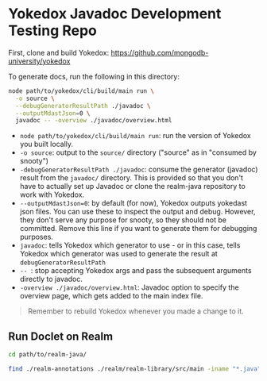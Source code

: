 # Yokedox Javadoc Development Testing Repo

First, clone and build Yokedox: https://github.com/mongodb-university/yokedox

To generate docs, run the following in this directory:

```sh
node path/to/yokedox/cli/build/main run \
  -o source \
  --debugGeneratorResultPath ./javadoc \
  --outputMdastJson=0 \
  javadoc -- -overview ./javadoc/overview.html
```

- `node path/to/yokedox/cli/build/main run`: run the version of Yokedox you built locally.
- `-o source`: output to the `source/` directory ("source" as in "consumed by snooty")
- `-debugGeneratorResultPath ./javadoc`: consume the generator (javadoc) result from the `javadoc/` directory. This is provided so that you don't have to actually set up Javadoc or clone the realm-java repository to work with Yokedox.
- `--outputMdastJson=0`: by default (for now), Yokedox outputs yokedast json files. You can use these to inspect the output and debug. However, they don't serve any purpose for snooty, so they should not be committed. Remove this line if you want to generate them for debugging purposes.
- `javadoc`: tells Yokedox which generator to use - or in this case, tells Yokedox which generator was used to generate the result at `debugGeneratorResultPath`
- `-- `: stop accepting Yokedox args and pass the subsequent arguments directly to javadoc.
- `-overview ./javadoc/overview.html`: Javadoc option to specify the overview page, which gets added to the main index file.

>Remember to rebuild Yokedox whenever you made a change to it.

## Run Doclet on Realm

```sh
cd path/to/realm-java/

find ./realm-annotations ./realm/realm-library/src/main -iname "*.java" | xargs javadoc -d test -docletpath ~/projects/yokedox/plugins/JsonDocletJava8/build/libs/JsonDocletJava8-all.jar -sourcepath android.sourceSets.objectServer.java.srcDirs -classpath ~/Library/Android/sdk/platforms/android-29/android.jar:~/Library/Android/sdk/build-tools/30.0.3/core-lambda-stubs.jar -doclet com.yokedox.JsonDoclet8 -quiet -source 8 io.realm
```

